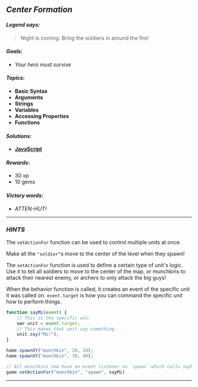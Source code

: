 ## _Center Formation_

#### _Legend says:_
> Night is coming. Bring the soldiers in around the fire!

#### _Goals:_
+ _Your hero must survive_

#### _Topics:_
+ **Basic Syntax**
+ **Arguments**
+ **Strings**
+ **Variables**
+ **Accessing Properties**
+ **Functions**

#### _Solutions:_
+ **[JavaScript](centerFormation.js)**

#### _Rewards:_
+ 30 xp
+ 10 gems

#### _Victory words:_
+ _ATTEN-HUT!_

___

### _HINTS_

The `setActionFor` function can be used to control multiple units at once.

Make all the `"soldier"`s move to the center of the level when they spawn!

The `setActionFor` function is used to define a certain type of unit's logic. Use it to tell all soldiers to move to the center of the map, or munchkins to attack their nearest enemy, or archers to only attack the big guys!

When the behavior function is called, it creates an event of the specific unit it was called on. `event.target` is how you can command the specific unit how to perform things.

```javascript
function sayMi(event) {
    // This is the specific uni:
    var unit = event.target;
    // This makes that unit say something.
    unit.say("Mi!");
}

hame.spawnXY("munchkin", 20, 20);
hame.spawnXY("munchkin", 30, 40);

// All munchkins now have an event listener on `spawn` which calls sayMi when they spawn:
game.setActionFor("munchkin", "spawn", sayMi)
```

___
